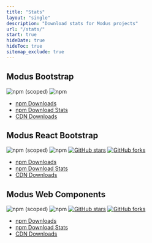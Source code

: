 ```yaml
---
title: "Stats"
layout: "single"
description: "Download stats for Modus projects"
url: "/stats/"
start: true
hideDate: true
hideToc: true
sitemap_exclude: true
---
```


## Modus Bootstrap

<img alt="npm (scoped)" class="mb-2 mr-2" src="https://img.shields.io/npm/v/@trimbleinc/modus-bootstrap">
<img alt="npm" class="mb-2 mr-2" src="https://img.shields.io/npm/dm/@trimbleinc/modus-bootstrap">

- [npm Downloads](https://www.npmjs.com/package/@trimbleinc/modus-bootstrap)
- <a href="https://npm-stat.com/charts.html?package=%40trimbleinc%2Fmodus-bootstrap&from=2021-11-01&to={{< date-today >}}">npm Download Stats</a>
- [CDN Downloads](https://www.jsdelivr.com/package/npm/@trimbleinc/modus-bootstrap)

## Modus React Bootstrap

<img alt="npm (scoped)" class="mb-2 mr-2" src="https://img.shields.io/npm/v/@trimbleinc/modus-react-bootstrap">
<img alt="npm" class="mb-2 mr-2" src="https://img.shields.io/npm/dm/@trimbleinc/modus-react-bootstrap">
<a href="https://github.com/trimble-oss/modus-react-bootstrap/stargazers"><img alt="GitHub stars" class="mb-2 mr-2"src="https://img.shields.io/github/stars/trimble-oss/modus-react-bootstrap"></a>
<a href="https://github.com/trimble-oss/modus-react-bootstrap/forks"><img alt="GitHub forks" class="mb-2 mr-2"src="https://img.shields.io/github/forks/trimble-oss/modus-react-bootstrap"></a>

- [npm Downloads](https://www.npmjs.com/package/@trimbleinc/modus-react-bootstrap)
- <a href="https://npm-stat.com/charts.html?package=%40trimbleinc%2Fmodus-react-bootstrap&from=2021-11-01&to={{< date-today >}}">npm Download Stats</a>
- [CDN Downloads](https://www.jsdelivr.com/package/npm/@trimbleinc/modus-react-bootstrap)

## Modus Web Components

<img alt="npm (scoped)" class="mb-2 mr-2" src="https://img.shields.io/npm/v/@trimble-oss/modus-web-components">
<img alt="npm" class="mb-2 mr-2" src="https://img.shields.io/npm/dm/@trimble-oss/modus-web-components">
<a href="https://github.com/trimble-oss/modus-web-components/stargazers"><img alt="GitHub stars" class="mb-2 mr-2" src="https://img.shields.io/github/stars/trimble-oss/modus-web-components"></a>
<a href="https://github.com/trimble-oss/modus-web-components/forks"><img alt="GitHub forks" class="mb-2 mr-2" src="https://img.shields.io/github/forks/trimble-oss/modus-web-components"></a>

- [npm Downloads](https://www.npmjs.com/package/@trimble-oss/modus-web-components)
- <a href="https://npm-stat.com/charts.html?package=%40trimble-oss%2Fmodus-web-components&from=2021-11-01&to={{< date-today >}}">npm Download Stats</a>
- [CDN Downloads](https://www.jsdelivr.com/package/npm/@trimble-oss/modus-web-components)

<style>
a[href^="https://github.com"]::after {
  display: none !important;
  width: 0 !important;
}
</style>
